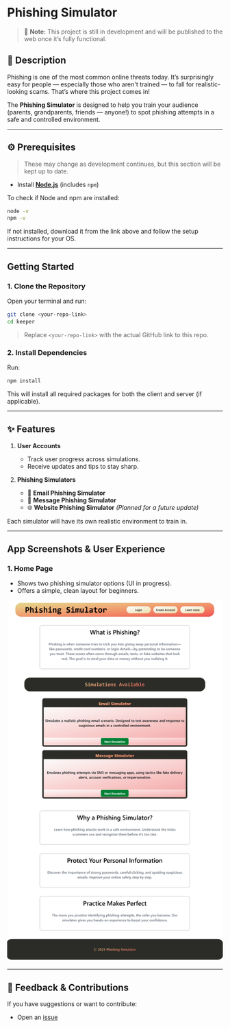# Phishing Simulator

> 🚧 **Note:** This project is still in development and will be published to the web once it’s fully functional.

## 📝 Description

Phishing is one of the most common online threats today. It’s surprisingly easy for people — especially those who aren't trained — to fall for realistic-looking scams. That’s where this project comes in!

The **Phishing Simulator** is designed to help you train your audience (parents, grandparents, friends — anyone!) to spot phishing attempts in a safe and controlled environment.

---

## ⚙️ Prerequisites

> These may change as development continues, but this section will be kept up to date.

- Install [**Node.js**](https://nodejs.org/) (includes `npm`)

To check if Node and npm are installed:
```bash
node -v
npm -v
```

If not installed, download it from the link above and follow the setup instructions for your OS.

---

## Getting Started

### 1. Clone the Repository

Open your terminal and run:

```bash
git clone <your-repo-link>
cd keeper
```

> Replace `<your-repo-link>` with the actual GitHub link to this repo.

### 2. Install Dependencies

Run:

```bash
npm install
```

This will install all required packages for both the client and server (if applicable).

---

## ✨ Features

1. **User Accounts**
   - Track user progress across simulations.
   - Receive updates and tips to stay sharp.

2. **Phishing Simulators**
   - 📧 **Email Phishing Simulator**
   - 💬 **Message Phishing Simulator**
   - 🌐 **Website Phishing Simulator** *(Planned for a future update)*

Each simulator will have its own realistic environment to train in.

---

## App Screenshots & User Experience

### 1. Home Page

- Shows two phishing simulator options (UI in progress).
- Offers a simple, clean layout for beginners.

![Home Page Screenshot](src/assets/projectImages/PhishingSim_HomeUI.jpeg)

---

## 💬 Feedback & Contributions

If you have suggestions or want to contribute:
- Open an [issue]()
